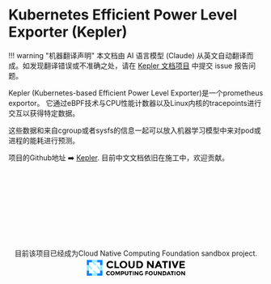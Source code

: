 # Kubernetes Efficient Power Level Exporter (Kepler)

!!! warning "机器翻译声明"
    本文档由 AI 语言模型 (Claude) 从英文自动翻译而成。如发现翻译错误或不准确之处，请在 [Kepler 文档项目](https://github.com/sustainable-computing-io/kepler-doc/issues) 中提交 issue 报告问题。

Kepler (Kubernetes-based Efficient Power Level Exporter)是一个prometheus exportor。
它通过eBPF技术与CPU性能计数器以及Linux内核的tracepoints进行交互以获得特定数据。

这些数据和来自cgroup或者sysfs的信息一起可以放入机器学习模型中来对pod或进程的能耗进行预测。

项目的Github地址 ➡️ [Kepler](https://github.com/sustainable-computing-io/kepler).
目前中文文档依旧在施工中，欢迎贡献。

<!-- markdownlint-disable -->
</br></br></br></br></br></br></br></br>
<p style="text-align: center;">
目前该项目已经成为Cloud Native Computing Foundation sandbox project.

<img src="../cncf-color-bg.svg" width="40%" height="20%">
</p>
<!-- markdownlint-enable -->

